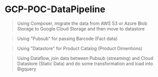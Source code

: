 # GCP-POC-DataPipeline
> Using Composer, migrate the data from AWS S3 or Azure Blob Storage to Google Cloud Storage and then move to datastore

> Using "Pubsub" for passing Barcode (Fact data)

> Using "Datastore" for Product Catalog (Product Dimentions)

> Using Dataflow, join data between Pubsub (streaming) and Cloud Datastore (Static Data) and do some transformation and load into Bigquery


